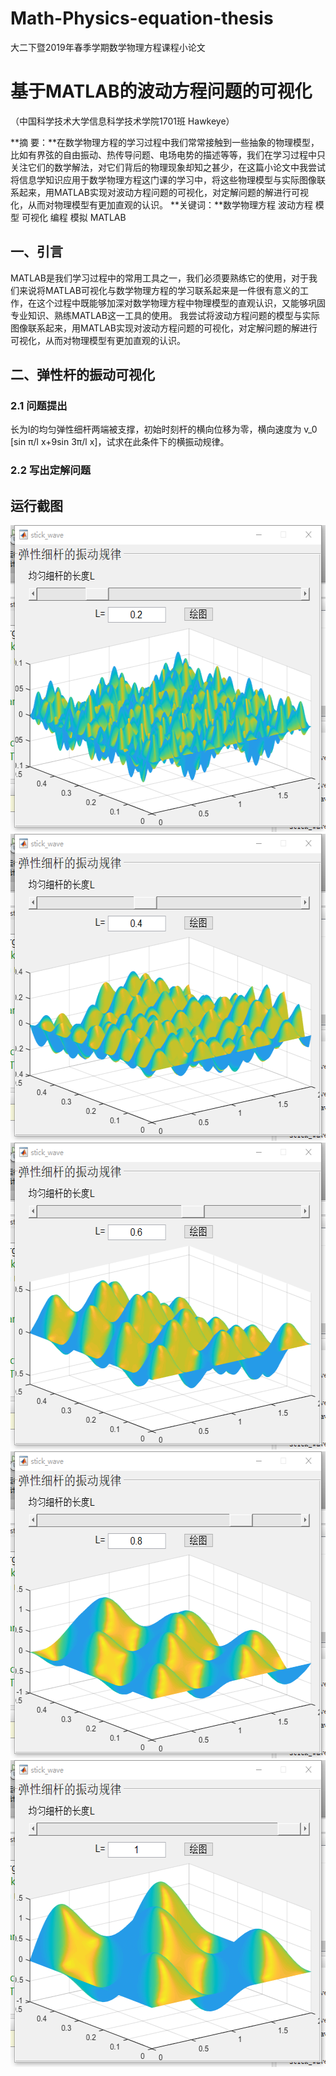 # Math-Physics-equation-thesis
大二下暨2019年春季学期数学物理方程课程小论文

# 基于MATLAB的波动方程问题的可视化
（中国科学技术大学信息科学技术学院1701班 Hawkeye）

**摘  要：**在数学物理方程的学习过程中我们常常接触到一些抽象的物理模型，比如有界弦的自由振动、热传导问题、电场电势的描述等等，我们在学习过程中只关注它们的数学解法，对它们背后的物理现象却知之甚少，在这篇小论文中我尝试将信息学知识应用于数学物理方程这门课的学习中，将这些物理模型与实际图像联系起来，用MATLAB实现对波动方程问题的可视化，对定解问题的解进行可视化，从而对物理模型有更加直观的认识。
**关键词：**数学物理方程 波动方程 模型 可视化 编程 模拟 MATLAB

## 一、引言
MATLAB是我们学习过程中的常用工具之一，我们必须要熟练它的使用，对于我们来说将MATLAB可视化与数学物理方程的学习联系起来是一件很有意义的工作，在这个过程中既能够加深对数学物理方程中物理模型的直观认识，又能够巩固专业知识、熟练MATLAB这一工具的使用。
我尝试将波动方程问题的模型与实际图像联系起来，用MATLAB实现对波动方程问题的可视化，对定解问题的解进行可视化，从而对物理模型有更加直观的认识。

## 二、弹性杆的振动可视化

### 2.1 问题提出
长为l的均匀弹性细杆两端被支撑，初始时刻杆的横向位移为零，横向速度为 v_0 [sin π/l x+9sin 3π/l x]，试求在此条件下的横振动规律。

### 2.2 写出定解问题

## 运行截图

<img src="https://github.com/H874589148/Math-Physics-equation-thesis/blob/master/stick-screenshot/0.2.png" width="576" height="491" alt="图片加载失败时，显示这段字"/>
<img src="https://github.com/H874589148/Math-Physics-equation-thesis/blob/master/stick-screenshot/0.4.png" width="576" height="491" alt="图片加载失败时，显示这段字"/>
<img src="https://github.com/H874589148/Math-Physics-equation-thesis/blob/master/stick-screenshot/0.6.png" width="576" height="491" alt="图片加载失败时，显示这段字"/>
<img src="https://github.com/H874589148/Math-Physics-equation-thesis/blob/master/stick-screenshot/0.8.png" width="576" height="491" alt="图片加载失败时，显示这段字"/>
<img src="https://github.com/H874589148/Math-Physics-equation-thesis/blob/master/stick-screenshot/1.png" width="576" height="491" alt="图片加载失败时，显示这段字"/>
